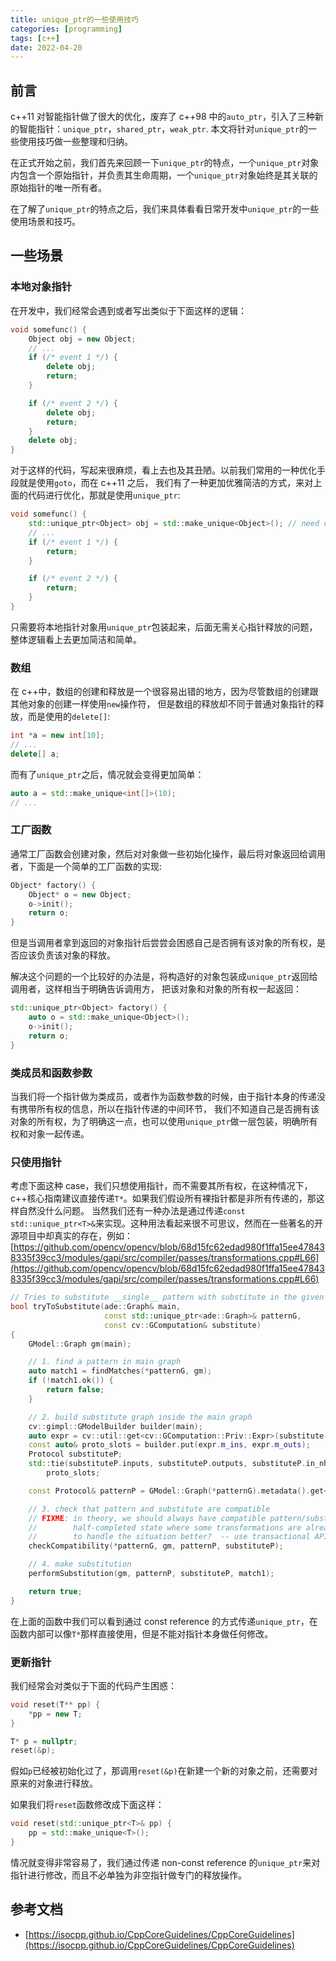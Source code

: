 ```yaml
---
title: unique_ptr的一些使用技巧
categories: [programming]
tags: [c++]
date: 2022-04-20
---
```


## 前言

c++11 对智能指针做了很大的优化，废弃了 c++98 中的`auto_ptr`，引入了三种新的智能指针：`unique_ptr`，`shared_ptr`，`weak_ptr`.
本文将针对`unique_ptr`的一些使用技巧做一些整理和归纳。

在正式开始之前，我们首先来回顾一下`unique_ptr`的特点，一个`unique_ptr`对象内包含一个原始指针，并负责其生命周期，一个`unique_ptr`对象始终是其关联的原始指针的唯一所有者。

在了解了`unique_ptr`的特点之后，我们来具体看看日常开发中`unique_ptr`的一些使用场景和技巧。

## 一些场景

### 本地对象指针

在开发中，我们经常会遇到或者写出类似于下面这样的逻辑：

```cpp
void somefunc() {
    Object obj = new Object;
    // ...
    if (/* event 1 */) {
        delete obj;
        return;
    }

    if (/* event 2 */) {
        delete obj;
        return;
    }
    delete obj;
}
```

对于这样的代码，写起来很麻烦，看上去也及其丑陋。以前我们常用的一种优化手段就是使用`goto`，而在 c++11 之后，
我们有了一种更加优雅简洁的方式，来对上面的代码进行优化，那就是使用`unique_ptr`:

```cpp
void somefunc() {
    std::unique_ptr<Object> obj = std::make_unique<Object>(); // need c++14
    // ...
    if (/* event 1 */) {
        return;
    }

    if (/* event 2 */) {
        return;
    }
}
```

只需要将本地指针对象用`unique_ptr`包装起来，后面无需关心指针释放的问题，整体逻辑看上去更加简洁和简单。

### 数组

在 c++中，数组的创建和释放是一个很容易出错的地方，因为尽管数组的创建跟其他对象的创建一样使用`new`操作符，
但是数组的释放却不同于普通对象指针的释放，而是使用的`delete[]`:

```cpp
int *a = new int[10];
// ...
delete[] a;
```

而有了`unique_ptr`之后，情况就会变得更加简单：

```cpp
auto a = std::make_unique<int[]>(10);
// ...
```

### 工厂函数

通常工厂函数会创建对象，然后对对象做一些初始化操作，最后将对象返回给调用者，下面是一个简单的工厂函数的实现:

```cpp
Object* factory() {
    Object* o = new Object;
    o->init();
    return o;
}
```

但是当调用者拿到返回的对象指针后尝尝会困惑自己是否拥有该对象的所有权，是否应该负责该对象的释放。

解决这个问题的一个比较好的办法是，将构造好的对象包装成`unique_ptr`返回给调用者，这样相当于明确告诉调用方，
把该对象和对象的所有权一起返回：

```cpp
std::unique_ptr<Object> factory() {
    auto o = std::make_unique<Object>();
    o->init();
    return o;
}
```

### 类成员和函数参数

当我们将一个指针做为类成员，或者作为函数参数的时候，由于指针本身的传递没有携带所有权的信息，所以在指针传递的中间环节，
我们不知道自己是否拥有该对象的所有权，为了明确这一点，也可以使用`unique_ptr`做一层包装，明确所有权和对象一起传递。

### 只使用指针

考虑下面这种 case，我们只想使用指针，而不需要其所有权，在这种情况下，c++核心指南建议直接传递`T*`。如果我们假设所有裸指针都是非所有传递的，那这样自然没什么问题。
当然我们还有一种办法是通过传递`const std::unique_ptr<T>&`来实现。这种用法看起来很不可思议，然而在一些著名的开源项目中却真实的存在，例如：
[https://github.com/opencv/opencv/blob/68d15fc62edad980f1ffa15ee478438335f39cc3/modules/gapi/src/compiler/passes/transformations.cpp#L66](https://github.com/opencv/opencv/blob/68d15fc62edad980f1ffa15ee478438335f39cc3/modules/gapi/src/compiler/passes/transformations.cpp#L66)

```cpp
// Tries to substitute __single__ pattern with substitute in the given graph
bool tryToSubstitute(ade::Graph& main,
                     const std::unique_ptr<ade::Graph>& patternG,
                     const cv::GComputation& substitute)
{
    GModel::Graph gm(main);

    // 1. find a pattern in main graph
    auto match1 = findMatches(*patternG, gm);
    if (!match1.ok()) {
        return false;
    }

    // 2. build substitute graph inside the main graph
    cv::gimpl::GModelBuilder builder(main);
    auto expr = cv::util::get<cv::GComputation::Priv::Expr>(substitute.priv().m_shape);
    const auto& proto_slots = builder.put(expr.m_ins, expr.m_outs);
    Protocol substituteP;
    std::tie(substituteP.inputs, substituteP.outputs, substituteP.in_nhs, substituteP.out_nhs) =
        proto_slots;

    const Protocol& patternP = GModel::Graph(*patternG).metadata().get<Protocol>();

    // 3. check that pattern and substitute are compatible
    // FIXME: in theory, we should always have compatible pattern/substitute. if not, we're in
    //        half-completed state where some transformations are already applied - what can we do
    //        to handle the situation better?  -- use transactional API as in fuse_islands pass?
    checkCompatibility(*patternG, gm, patternP, substituteP);

    // 4. make substitution
    performSubstitution(gm, patternP, substituteP, match1);

    return true;
}
```

在上面的函数中我们可以看到通过 const reference 的方式传递`unique_ptr`，在函数内部可以像`T*`那样直接使用，但是不能对指针本身做任何修改。

### 更新指针

我们经常会对类似于下面的代码产生困惑：

```cpp
void reset(T** pp) {
    *pp = new T;
}

T* p = nullptr;
reset(&p);
```

假如`p`已经被初始化过了，那调用`reset(&p)`在新建一个新的对象之前，还需要对原来的对象进行释放。

如果我们将`reset`函数修改成下面这样：

```cpp
void reset(std::unique_ptr<T>& pp) {
    pp = std::make_unique<T>();
}
```

情况就变得非常容易了，我们通过传递 non-const reference 的`unique_ptr`来对指针进行修改，而且不必单独为非空指针做专门的释放操作。

## 参考文档

- [https://isocpp.github.io/CppCoreGuidelines/CppCoreGuidelines](https://isocpp.github.io/CppCoreGuidelines/CppCoreGuidelines)
